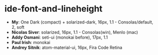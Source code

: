 # ide-font-and-lineheight

- **My**: One Dark (compact) + solarized-dark, 16px, 1.1 - Consolas/default, 2, soft
- **Nicolas Siver**: solarized, 16px, 1.1 - Consolas(win), Menlo (mac)
- **Addy Osmani**: seti-ui (monokai before), 17px, 1.1
- **Paul Irish**: monokai
- **Andrey Sitnik**: atom-material-ui, 16px, Fira Code Retina
